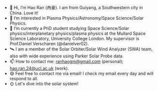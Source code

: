 - 👋 Hi, I’m Hao Ran (冉豪). I am from Guiyang, a Southwestern city in China. Love it!
- 👀 I’m interested in Plasma Physics/Astronomy/Space Science/Solar Physics.
- 🌱 I’m currently a PhD student studying Space Science/Solar physics/interplanetary physics/plasma physics at the Mullard Space Science Laboratory, University College London. My supervisor is Prof.Daniel Verscharen (@danielver02).
- 🛰️ I am a member of the Solar Orbiter/Solar Wind Analyzer (SWA) team, also with wide experience using Parker Solar Probe data.
- 📫 How to contact me: ranhaogm@gmail.com (personal); hao.ran.24@ucl.ac.uk (work).
- 😄 Feel free to contact me via email! I check my email every day and will respond to all.
- 🌞 Let's dive into the solar system!

<!---
RanHao1999/RanHao1999 is a ✨ special ✨ repository because its `README.md` (this file) appears on your GitHub profile.
You can click the Preview link to take a look at your changes.
--->
